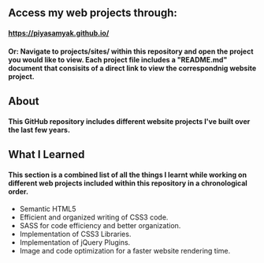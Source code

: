 ## Access my web projects through: ##
#### https://piyasamyak.github.io/
#### Or: Navigate to projects/sites/ within this repository and open the project you would like to view. Each project file includes a "README.md" document that consisits of a direct link to view the correspondnig website project. ####

## About ##
#### This GitHub repository includes different website projects I've built over the last few years. ####

## What I Learned ##
#### This section is a combined list of all the things I learnt while working on different web projects included within this repository in a chronological order. ####
- Semantic HTML5
- Efficient and organized writing of CSS3 code.
- SASS for code efficiency and better organization.
- Implementation of CSS3 Libraries.
- Implementation of jQuery Plugins.
- Image and code optimization for a faster website rendering time.


